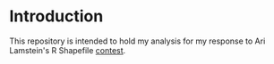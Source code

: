 # Introduction

This repository is intended to hold my analysis for my response to Ari Lamstein's 
R Shapefile [contest](http://www.arilamstein.com/blog/2016/07/12/announcing-r-shapefile-contest/). 